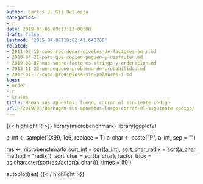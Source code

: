 ```yaml
---
author: Carlos J. Gil Bellosta
categories:
- r
date: 2019-08-06 09:13:12+00:00
draft: false
lastmod: '2025-04-06T19:02:43.640780'
related:
- 2011-02-15-como-reordenar-niveles-de-factores-en-r.md
- 2010-04-21-para-que-copien-peguen-y-disfruten.md
- 2019-08-07-mas-sobre-factores-strings-y-ordenacion.md
- 2013-11-22-un-pequeno-problema-de-probabilidad.md
- 2012-01-12-cosa-prodigiosa-sin-palabras-i.md
tags:
- order
- r
- trucos
title: Hagan sus apuestas; luego, corran el siguiente código
url: /2019/08/06/hagan-sus-apuestas-luego-corran-el-siguiente-codigo/
---
```


{{< highlight R >}}
library(microbenchmark)
library(ggplot2)

a_int <- sample(10:99, 1e6, replace = T)
a_char <- paste("P", a_int, sep = "")

res <- microbenchmark(
    sort_int  = sort(a_int),
    sort_char_radix = sort(a_char, method = "radix"),
    sort_char = sort(a_char),
    factor_trick = as.character(sort(as.factor(a_char))),
    times = 50
)

autoplot(res)
{{< / highlight >}}